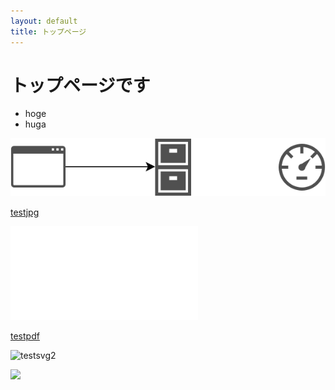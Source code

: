 ```yaml
---
layout: default
title: トップページ
---
```


# トップページです

* hoge
* huga

![testsvg](img/test2.svg?sanitize=true)

[testjpg](img/test.jpg)

![testhtml](img/test3.html)

[testpdf](img/test.pdf)

![testsvg2](https://git-sk.github.io/top/img/test2.svg?sanitize=true)

<img src="https://git-sk.github.io/top/img/test2.svg?sanitize=true">
